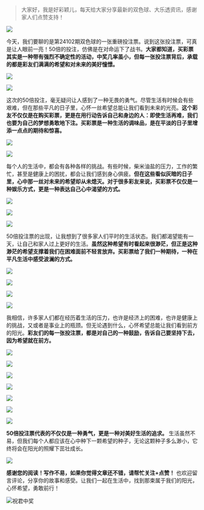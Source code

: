 > 大家好，我是好彩颖儿，每天给大家分享最新的双色球、大乐透资讯，感谢家人们点赞支持！

![](https://cdn.jsdelivr.net/gh/wangwenjie1314/PicCDN/2024-7-11/1720660897499-image.png)


今天，我们要聊的是第24102期双色球的一张重磅投注票。说到这张投注票，可真是让人眼前一亮！50倍的投注，仿佛是在对命运下了战书。**大家都知道，买彩票其实是一种带有强烈不确定性的活动，中奖几率虽小，但每一张投注票背后，承载的都是彩友们满满的希望和对未来的美好憧憬。**


![](https://cdn.jsdelivr.net/gh/wangwenjie1314/PicCDN/2024-9-3/1725326929606-image.png)


![](https://cdn.jsdelivr.net/gh/wangwenjie1314/PicCDN/2024-9-3/1725328290806-image.png)

这次的50倍投注，毫无疑问让人感到了一种无畏的勇气。尽管生活有时候会有些艰难，但在那些平凡的日子里，心怀一丝希望总能让我们看到未来的光亮。**这个彩友不仅仅是在购买彩票，更是在用行动告诉自己和身边的人：即使生活再难，我们也要为自己的梦想勇敢地下注。买彩票是一种生活的调味品，是在平淡的日子里增添一点点的期待和惊喜。**

![](https://cdn.jsdelivr.net/gh/wangwenjie1314/PicCDN/2024-9-3/1725328303039-image.png)


![](https://cdn.jsdelivr.net/gh/wangwenjie1314/PicCDN/2024-9-3/1725328310959-image.png)

每个人的生活中，都会有各种各样的挑战。有些时候，柴米油盐的压力，工作的繁忙，甚至是健康上的困扰，都会让我们感到身心俱疲。**但在这些看似灰暗的日子里，心中那一丝对未来的希望却从未熄灭。对于很多彩友来说，买彩票不仅仅是一种娱乐方式，更是一种表达自己心中渴望的方式。**

![](https://cdn.jsdelivr.net/gh/wangwenjie1314/PicCDN/2024-9-3/1725328321258-image.png)


![](https://cdn.jsdelivr.net/gh/wangwenjie1314/PicCDN/2024-9-3/1725328386965-image.png)

![](https://cdn.jsdelivr.net/gh/wangwenjie1314/PicCDN/2024-9-3/1725328377570-image.png)

50倍投注票的出现，让我想到了很多家人们平时的生活状态。我们都渴望能有一天，让自己和家人过上更好的生活。**虽然这种希望有时看起来很渺茫，但正是这种渺茫的希望支撑着我们在困难面前不轻言放弃。买彩票给了我们一种期待，一种在平凡生活中感受波澜的方式。**

![](https://cdn.jsdelivr.net/gh/wangwenjie1314/PicCDN/2024-9-3/1725328412372-image.png)

![](https://cdn.jsdelivr.net/gh/wangwenjie1314/PicCDN/2024-9-3/1725328403874-image.png)

![](https://cdn.jsdelivr.net/gh/wangwenjie1314/PicCDN/2024-9-3/1725328422856-image.png)

![](https://cdn.jsdelivr.net/gh/wangwenjie1314/PicCDN/2024-9-3/1725328419248-image.png)

我相信，许多家人们都在经历着生活的压力，也许是经济上的困难，也许是健康上的挑战，又或者是事业上的瓶颈。但无论遇到什么，心怀希望总能让我们看到前方的阳光。**彩友们的每一张投注票，都是对自己的一种鼓励，告诉自己要坚持下去，因为希望就在前方。**


![](https://cdn.jsdelivr.net/gh/wangwenjie1314/PicCDN/2024-9-3/1725327033597-image.png)

![](https://cdn.jsdelivr.net/gh/wangwenjie1314/PicCDN/2024-9-3/1725327020802-image.png)

![](https://cdn.jsdelivr.net/gh/wangwenjie1314/PicCDN/2024-9-3/1725327015842-image.png)


![](https://cdn.jsdelivr.net/gh/wangwenjie1314/PicCDN/2024-9-3/1725328225394-image.png)


![](https://cdn.jsdelivr.net/gh/wangwenjie1314/PicCDN/2024-9-3/1725328191603-image.png)


![](https://cdn.jsdelivr.net/gh/wangwenjie1314/PicCDN/2024-9-3/1725328276553-image.png)

![](https://cdn.jsdelivr.net/gh/wangwenjie1314/PicCDN/2024-9-3/1725328269985-image.png)

**50倍投注票代表的不仅仅是一种勇气，更是一种对美好生活的追求。** 生活虽然不易，但我们每个人都应该在心中种下一颗希望的种子，无论这颗种子多么渺小，它终将会在阳光的照耀下茁壮成长。

![](https://cdn.jsdelivr.net/gh/wangwenjie1314/PicCDN/2024-9-3/1725327006271-image.png)

**感谢您的阅读！写作不易，如果你觉得文章还不错，请帮忙关注+点赞！** 也欢迎留言评论，分享你的故事和感受。让我们一起在生活中，找到那束属于我们的阳光，心怀希望，勇敢前行！

![祝君中奖](https://cdn.jsdelivr.net/gh/wangwenjie1314/PicCDN/2024-8-18/1723952503873-image.png)





